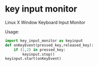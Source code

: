 # key input monitor
Linux X Window Keyboard Input Monitor 

Usage: 
```python
import key_input_monitor as keyinput
def onKeyEvent(pressed_key,released_key):
    if (1,2) in pressed_key:
        keyinput.stop()
keyinput.start(onKeyEvent)
```
